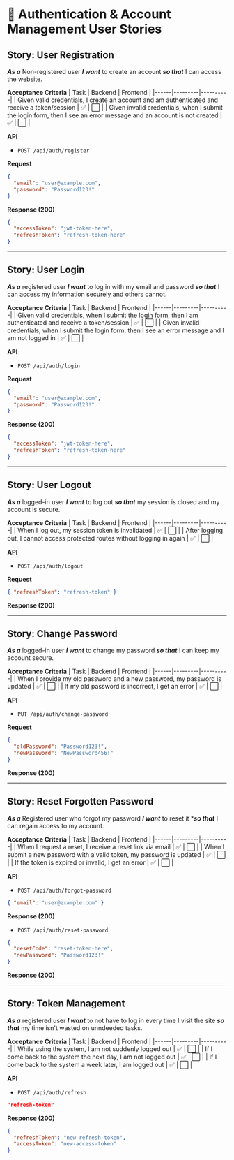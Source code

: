 # 🔐 Authentication & Account Management User Stories

## Story: User Registration
***As a*** Non-registered user
***I want*** to create an account
***so that*** I can access the website.

**Acceptance Criteria**
| Task | Backend | Frontend |
|------|---------|----------|
| Given valid credentials, I create an account and am authenticated and receive a token/session | ✅ | ⬜ |
| Given invalid credentials, when I submit the login form, then I see an error message and an account is not created | ✅ | ⬜ |

**API**
- `POST /api/auth/register`

**Request**
```json
{
  "email": "user@example.com",
  "password": "Password123!"
}
```

**Response (200)**
```json
{
  "accessToken": "jwt-token-here",
  "refreshToken": "refresh-token-here"
}
```

---

## Story: User Login
***As a*** registered user
***I want*** to log in with my email and password
***so that*** I can access my information securely and others cannot.

**Acceptance Criteria**
| Task | Backend | Frontend |
|------|---------|----------|
| Given valid credentials, when I submit the login form, then I am authenticated and receive a token/session | ✅ | ⬜ |
| Given invalid credentials, when I submit the login form, then I see an error message and I am not logged in | ✅ | ⬜ |

**API**
- `POST /api/auth/login`

**Request**
```json
{
  "email": "user@example.com",
  "password": "Password123!"
}
```

**Response (200)**
```json
{
  "accessToken": "jwt-token-here",
  "refreshToken": "refresh-token-here"
}
```

---

## Story: User Logout
***As a*** logged-in user
***I want*** to log out
***so that*** my session is closed and my account is secure.

**Acceptance Criteria**
| Task | Backend | Frontend |
|------|---------|----------|
| When I log out, my session token is invalidated | ✅ | ⬜ |
| After logging out, I cannot access protected routes without logging in again | ✅ | ⬜ |

**API**
- `POST /api/auth/logout`

**Request**
```json
{ "refreshToken": "refresh-token" }
```

**Response (200)**

---

## Story: Change Password
***As a*** logged-in user
***I want*** to change my password
***so that*** I can keep my account secure.

**Acceptance Criteria**
| Task | Backend | Frontend |
|------|---------|----------|
| When I provide my old password and a new password, my password is updated | ✅ | ⬜ |
| If my old password is incorrect, I get an error | ✅ | ⬜ |

**API**
- `PUT /api/auth/change-password`

**Request**
```json
{
  "oldPassword": "Password123!",
  "newPassword": "NewPassword456!"
}
```

**Response (200)**

---

## Story: Reset Forgotten Password
***As a*** Registered user who forgot my password
***I want*** to reset it
****so that*** I can regain access to my account.

**Acceptance Criteria**
| Task | Backend | Frontend |
|------|---------|----------|
| When I request a reset, I receive a reset link via email | ✅ | ⬜ |
| When I submit a new password with a valid token, my password is updated | ✅ | ⬜ |
| If the token is expired or invalid, I get an error | ✅ | ⬜ |

**API**
- `POST /api/auth/forgot-password`
```json
{ "email": "user@example.com" }
```

**Response (200)**

- `POST /api/auth/reset-password`
```json
{
  "resetCode": "reset-token-here",
  "newPassword": "Password123!"
}
```

**Response (200)**

---

## Story: Token Management
***As a*** registered user
***I want*** to not have to log in every time I visit the site
***so that*** my time isn't wasted on unndeeded tasks.

**Acceptance Criteria**
| Task | Backend | Frontend |
|------|---------|----------|
| While using the system, I am not suddenly logged out | ✅ | ⬜ |
| If I come back to the system the next day, I am not logged out | ✅ | ⬜ |
| If I come back to the system a week later, I am logged out | ✅ | ⬜ |

**API**
- `POST /api/auth/refresh`
```json
"refresh-token"
```

**Response (200)**
```json
{
  "refreshToken": "new-refresh-token",
  "accessToken": "new-access-token"
}
```